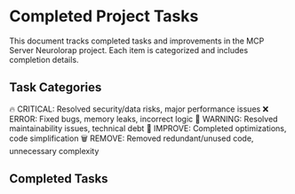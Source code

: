 # Completed Project Tasks

This document tracks completed tasks and improvements in the MCP Server Neurolorap project. Each item is categorized and includes completion details.

## Task Categories

🔥 CRITICAL: Resolved security/data risks, major performance issues
❌ ERROR: Fixed bugs, memory leaks, incorrect logic
🚨 WARNING: Resolved maintainability issues, technical debt
🔧 IMPROVE: Completed optimizations, code simplification
🗑️ REMOVE: Removed redundant/unused code, unnecessary complexity

## Completed Tasks

